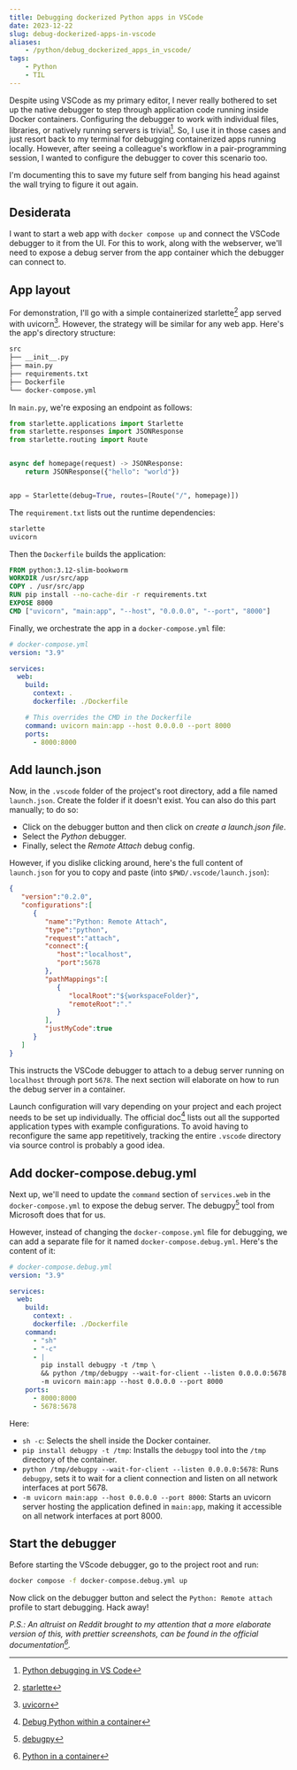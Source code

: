 ```yaml
---
title: Debugging dockerized Python apps in VSCode
date: 2023-12-22
slug: debug-dockerized-apps-in-vscode
aliases:
    - /python/debug_dockerized_apps_in_vscode/
tags:
    - Python
    - TIL
---
```


Despite using VSCode as my primary editor, I never really bothered to set up the native
debugger to step through application code running inside Docker containers. Configuring the
debugger to work with individual files, libraries, or natively running servers is
trivial[^1]. So, I use it in those cases and just resort back to my terminal for debugging
containerized apps running locally. However, after seeing a colleague's workflow in a
pair-programming session, I wanted to configure the debugger to cover this scenario too.

I'm documenting this to save my future self from banging his head against the wall trying to
figure it out again.

## Desiderata

I want to start a web app with `docker compose up` and connect the VSCode debugger to it
from the UI. For this to work, along with the webserver, we'll need to expose a debug server
from the app container which the debugger can connect to.

## App layout

For demonstration, I'll go with a simple containerized starlette[^2] app served with
uvicorn[^3]. However, the strategy will be similar for any web app. Here's the app's
directory structure:

```txt
src
├── __init__.py
├── main.py
├── requirements.txt
├── Dockerfile
└── docker-compose.yml
```

In `main.py`, we're exposing an endpoint as follows:

```py
from starlette.applications import Starlette
from starlette.responses import JSONResponse
from starlette.routing import Route


async def homepage(request) -> JSONResponse:
    return JSONResponse({"hello": "world"})


app = Starlette(debug=True, routes=[Route("/", homepage)])
```

The `requirement.txt` lists out the runtime dependencies:

```txt
starlette
uvicorn
```

Then the `Dockerfile` builds the application:

```dockerfile
FROM python:3.12-slim-bookworm
WORKDIR /usr/src/app
COPY . /usr/src/app
RUN pip install --no-cache-dir -r requirements.txt
EXPOSE 8000
CMD ["uvicorn", "main:app", "--host", "0.0.0.0", "--port", "8000"]
```

Finally, we orchestrate the app in a `docker-compose.yml` file:

```yml
# docker-compose.yml
version: "3.9"

services:
  web:
    build:
      context: .
      dockerfile: ./Dockerfile

    # This overrides the CMD in the Dockerfile
    command: uvicorn main:app --host 0.0.0.0 --port 8000
    ports:
      - 8000:8000
```

## Add launch.json

Now, in the `.vscode` folder of the project's root directory, add a file named
`launch.json`. Create the folder if it doesn't exist. You can also do this part manually; to
do so:

- Click on the debugger button and then click on _create a launch.json file_.
- Select the _Python_ debugger.
- Finally, select the _Remote Attach_ debug config.

However, if you dislike clicking around, here's the full content of `launch.json` for you to
copy and paste (into `$PWD/.vscode/launch.json`):

```json
{
   "version":"0.2.0",
   "configurations":[
      {
         "name":"Python: Remote Attach",
         "type":"python",
         "request":"attach",
         "connect":{
            "host":"localhost",
            "port":5678
         },
         "pathMappings":[
            {
               "localRoot":"${workspaceFolder}",
               "remoteRoot":"."
            }
         ],
         "justMyCode":true
      }
   ]
}
```

This instructs the VSCode debugger to attach to a debug server running on `localhost`
through port `5678`. The next section will elaborate on how to run the debug server in a
container.

Launch configuration will vary depending on your project and each project needs to be set up
individually. The official doc[^4] lists out all the supported application types with
example configurations. To avoid having to reconfigure the same app repetitively, tracking
the entire `.vscode` directory via source control is probably a good idea.

## Add docker-compose.debug.yml

Next up, we'll need to update the `command` section of `services.web` in the
`docker-compose.yml` to expose the debug server. The debugpy[^5] tool from Microsoft does
that for us.

However, instead of changing the `docker-compose.yml` file for debugging, we can add a
separate file for it named `docker-compose.debug.yml`. Here's the content of it:

```yml
# docker-compose.debug.yml
version: "3.9"

services:
  web:
    build:
      context: .
      dockerfile: ./Dockerfile
    command:
      - "sh"
      - "-c"
      - |
        pip install debugpy -t /tmp \
        && python /tmp/debugpy --wait-for-client --listen 0.0.0.0:5678 \
        -m uvicorn main:app --host 0.0.0.0 --port 8000
    ports:
      - 8000:8000
      - 5678:5678
```

Here:

- `sh -c`: Selects the shell inside the Docker container.
- `pip install debugpy -t /tmp`: Installs the `debugpy` tool into the `/tmp` directory of
  the container.
- `python /tmp/debugpy --wait-for-client --listen 0.0.0.0:5678`: Runs `debugpy`, sets it to
  wait for a client connection and listen on all network interfaces at port 5678.
- `-m uvicorn main:app --host 0.0.0.0 --port 8000`: Starts an uvicorn server hosting the
  application defined in `main:app`, making it accessible on all network interfaces at
  port 8000.

## Start the debugger

Before starting the VScode debugger, go to the project root and run:

```sh
docker compose -f docker-compose.debug.yml up
```

Now click on the debugger button and select the `Python: Remote attach` profile to start
debugging. Hack away!

_P.S.: An altruist on Reddit brought to my attention that a more elaborate version of this,
with prettier screenshots, can be found in the official documentation[^6]._

[^1]:
    [Python debugging in VS Code](https://code.visualstudio.com/docs/python/debugging#_debugging-by-attaching-over-a-network-connection)

[^2]: [starlette](https://www.starlette.io/)

[^3]: [uvicorn](https://www.uvicorn.org/)

[^4]:
    [Debug Python within a container](https://code.visualstudio.com/docs/containers/debug-python)

[^5]: [debugpy](https://github.com/microsoft/debugpy/tree/main/src/debugpy)

[^6]:
    [Python in a container](https://code.visualstudio.com/docs/containers/quickstart-python)
